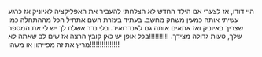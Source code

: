 היי דודו,
אז לצערי אם הילד החדש לא הצלחתי להעביר את האפליקציה לאיוניק אז כרגע עשיתי אותה כמעין משחק מחשב.
בעתיד בעזרת השם אתחיל הכל מההתחלה כמו שצריך באיוניק ואז אתאים אותה גם לאנדרואיד.
בלי נדר אשלח לך יש לי את המספר שלך, טעות גדולה מצידך.
!!!!!!!!!!בכל אופן יש כאן קובץ הרצה אז שים לב שאתה לא מריץ את זה מפייתון או משהו!!!!!!!!!!!!!!!
